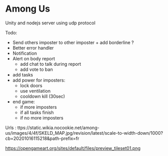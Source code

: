 # Among Us

Unity and nodejs server using udp protocol

Todo: 
  - Send others imposter to other imposter + add borderline ?
  - Better error handler
  - Notification
  - Alert on body report
    - add chat to talk during report
    - add vote to ban
  - add tasks
  - add power for imposters:
    - lock doors
    - use ventilation
    - cooldown kill (30sec)
  - end game:
    - if more imposters
    - if all tasks finish
    - if no more imposters


 Urls : 
ttps://static.wikia.nocookie.net/among-us/images/4/4f/SKELD_MAP.jpg/revision/latest/scale-to-width-down/1000?cb=20201016115218&path-prefix=fr

https://opengameart.org/sites/default/files/preview_tileset01.png